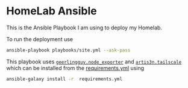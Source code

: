 # HomeLab Ansible

This is the Ansible Playbook I am using to deploy my Homelab.

To run the deployment use

```sh
ansible-playbook playbooks/site.yml --ask-pass
```

This playbook uses [`geerlingguy.node_exporter`] and [`artis3n.tailscale`] which can be installed from the [requirements.yml] using

```sh
ansible-galaxy install -r  requirements.yml
```

[requirements.yml]: ./requirements.yml
[`artis3n.tailscale`]: https://github.com/artis3n/ansible-role-tailscale
[`geerlingguy.node_exporter`]: https://github.com/geerlingguy/ansible-role-node_exporter
